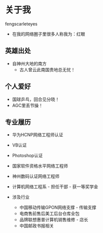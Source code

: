 # 关于我

fengscarleteyes
* 在我的网络圈子里很多人称我为：红眼

## 英雄出处

* 自神州大地的南方
  * 古人曾云此南国贵地总无忧！

## 个人爱好

* 国球乒乓，回合见分晓！
* AGC里丢节操！

## 专业履历

  * 华为HCNP网络工程师认证
  * VB认证
  * Photoshop认证
  * 国家软件资格水平网络工程师
  * 神州数码认证网络工程师
  * 计算机网络工程系 - 担任干部 - 获一等奖学金

* 涉及行业
  * 中国移动传输GPON网络支撑 - 传输支撑
  * 电商售前售后美工后台仓库全包 
  * 品牌联想惠普计算机销售维修 - 店长
  * 中国邮政书报相关  
